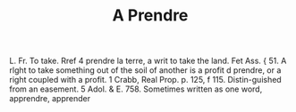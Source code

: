 ---
title: A Prendre
letter: A
permalink: "/definitions/bld-a-prendre.html"
body: L. Fr. To take. Rref 4 prendre la terre, a writ to take the land. Fet Ass. {
  51. A rlght to take something out of the soil of another is a profit d prendre,
  or a right coupled with a profit. 1 Crabb, Real Prop. p. 125, f 115. Distin-guished
  from an easement. 5 Adol. & E. 758. Sometimes written as one word, apprendre, apprender
published_at: '2018-07-07'
source: Black's Law Dictionary 2nd Ed (1910)
layout: post
---